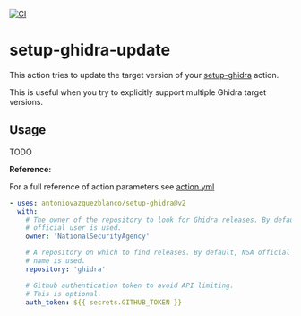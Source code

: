 [![CI](https://github.com/antoniovazquezblanco/setup-ghidra-update/actions/workflows/main.yml/badge.svg)](https://github.com/antoniovazquezblanco/setup-ghidra-update/actions/workflows/main.yml)

# setup-ghidra-update

This action tries to update the target version of your [setup-ghidra](https://github.com/antoniovazquezblanco/setup-ghidra) action.

This is useful when you try to explicitly support multiple Ghidra target versions.


## Usage

TODO

**Reference:**

For a full reference of action parameters see [action.yml](action.yml)

```yaml
- uses: antoniovazquezblanco/setup-ghidra@v2
  with:
    # The owner of the repository to look for Ghidra releases. By default, NSA
    # official user is used.
    owner: 'NationalSecurityAgency'

    # A repository on which to find releases. By default, NSA official repo
    # name is used.
    repository: 'ghidra'

    # Github authentication token to avoid API limiting.
    # This is optional.
    auth_token: ${{ secrets.GITHUB_TOKEN }}
```
